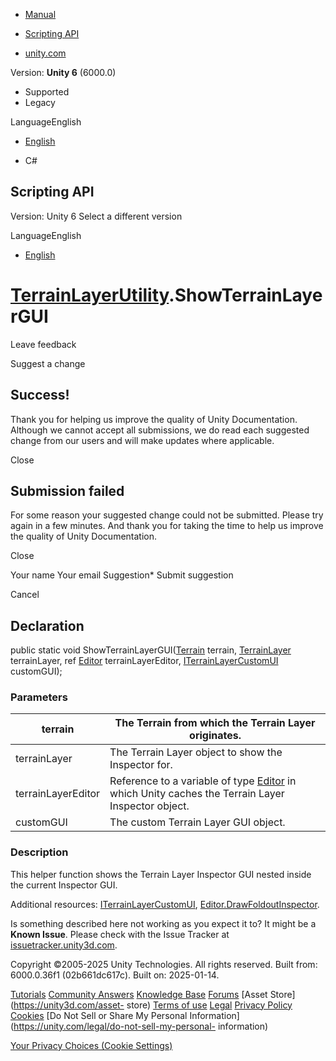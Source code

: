 [ ]()

  * [Manual](../Manual/index.html)
  * [Scripting API](../ScriptReference/index.html)

  * [unity.com](https://unity.com/)

Version: **Unity 6** (6000.0)

  * Supported
  * Legacy

LanguageEnglish

  * [English]()

  * C#

[ ](https://docs.unity3d.com)

## Scripting API

Version: Unity 6 Select a different version

LanguageEnglish

  * [English]()

#  [TerrainLayerUtility](TerrainLayerUtility.html).ShowTerrainLayerGUI

Leave feedback

Suggest a change

## Success!

Thank you for helping us improve the quality of Unity Documentation. Although
we cannot accept all submissions, we do read each suggested change from our
users and will make updates where applicable.

Close

## Submission failed

For some reason your suggested change could not be submitted. Please <a>try
again</a> in a few minutes. And thank you for taking the time to help us
improve the quality of Unity Documentation.

Close

Your name Your email Suggestion* Submit suggestion

Cancel

[ ]()

## Declaration

public static void ShowTerrainLayerGUI([Terrain](Terrain.html) terrain,
[TerrainLayer](TerrainLayer.html) terrainLayer, ref [Editor](Editor.html)
terrainLayerEditor, [ITerrainLayerCustomUI](ITerrainLayerCustomUI.html)
customGUI);

### Parameters

terrain | The Terrain from which the Terrain Layer originates.  
---|---  
terrainLayer | The Terrain Layer object to show the Inspector for.  
terrainLayerEditor | Reference to a variable of type [Editor](Editor.html) in which Unity caches the Terrain Layer Inspector object.  
customGUI | The custom Terrain Layer GUI object.  
  
### Description

This helper function shows the Terrain Layer Inspector GUI nested inside the
current Inspector GUI.

Additional resources: [ITerrainLayerCustomUI](ITerrainLayerCustomUI.html),
[Editor.DrawFoldoutInspector](Editor.DrawFoldoutInspector.html).

Is something described here not working as you expect it to? It might be a
**Known Issue**. Please check with the Issue Tracker at
[issuetracker.unity3d.com](https://issuetracker.unity3d.com).

Copyright ©2005-2025 Unity Technologies. All rights reserved. Built from:
6000.0.36f1 (02b661dc617c). Built on: 2025-01-14.

[Tutorials](https://unity3d.com/learn) [Community
Answers](https://answers.unity3d.com) [Knowledge
Base](https://support.unity3d.com/hc/en-us)
[Forums](https://forum.unity3d.com) [Asset Store](https://unity3d.com/asset-
store) [Terms of use](https://docs.unity3d.com/Manual/TermsOfUse.html)
[Legal](https://unity.com/legal) [Privacy
Policy](https://unity.com/legal/privacy-policy)
[Cookies](https://unity.com/legal/cookie-policy) [Do Not Sell or Share My
Personal Information](https://unity.com/legal/do-not-sell-my-personal-
information)

[Your Privacy Choices (Cookie Settings)](javascript:void\(0\);)

